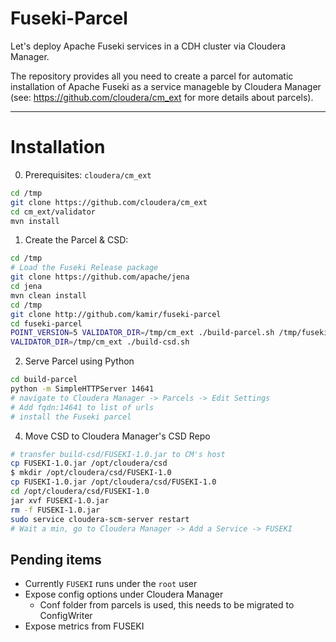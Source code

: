 # Fuseki-Parcel
Let's deploy Apache Fuseki services in a CDH cluster via Cloudera Manager.

The repository provides all you need to create a parcel for automatic installation of Apache Fuseki as a service manageble by Cloudera Manager (see: https://github.com/cloudera/cm_ext for more details about parcels).


---------------

# Installation 
0. Prerequisites: `cloudera/cm_ext`
```sh
cd /tmp
git clone https://github.com/cloudera/cm_ext
cd cm_ext/validator
mvn install
```

1. Create the Parcel & CSD:
```sh
cd /tmp
# Load the Fuseki Release package
git clone https://github.com/apache/jena
cd jena
mvn clean install
cd /tmp
git clone http://github.com/kamir/fuseki-parcel
cd fuseki-parcel
POINT_VERSION=5 VALIDATOR_DIR=/tmp/cm_ext ./build-parcel.sh /tmp/fuseki-parcel/fuseki-assembly/target/fuseki-*-SNAPSHOT-bin.tar.gz
VALIDATOR_DIR=/tmp/cm_ext ./build-csd.sh
```

2. Serve Parcel using Python
```sh
cd build-parcel
python -m SimpleHTTPServer 14641
# navigate to Cloudera Manager -> Parcels -> Edit Settings
# Add fqdn:14641 to list of urls
# install the Fuseki parcel
```

4. Move CSD to Cloudera Manager's CSD Repo
```sh
# transfer build-csd/FUSEKI-1.0.jar to CM's host
cp FUSEKI-1.0.jar /opt/cloudera/csd
$ mkdir /opt/cloudera/csd/FUSEKI-1.0
cp FUSEKI-1.0.jar /opt/cloudera/csd/FUSEKI-1.0
cd /opt/cloudera/csd/FUSEKI-1.0
jar xvf FUSEKI-1.0.jar
rm -f FUSEKI-1.0.jar
sudo service cloudera-scm-server restart
# Wait a min, go to Cloudera Manager -> Add a Service -> FUSEKI
```

## Pending items
- Currently `FUSEKI` runs under the `root` user
- Expose config options under Cloudera Manager
  - Conf folder from parcels is used, this needs to be migrated to ConfigWriter
- Expose metrics from FUSEKI

